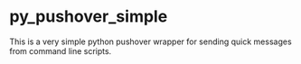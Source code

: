 py_pushover_simple
==================

This is a very simple python pushover wrapper for sending quick messages from command line scripts.